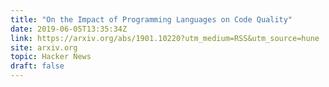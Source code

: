 ```yaml
---
title: "On the Impact of Programming Languages on Code Quality"
date: 2019-06-05T13:35:34Z
link: https://arxiv.org/abs/1901.10220?utm_medium=RSS&utm_source=hune
site: arxiv.org
topic: Hacker News
draft: false
---
```

